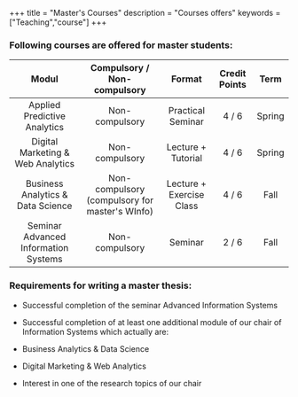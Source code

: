 +++
title = "Master's Courses"
description = "Courses offers"
keywords = ["Teaching","course"]
+++


###  Following courses are offered for master students:
 
| Modul |  Compulsory / Non-compulsory       | Format | Credit Points | Term  |
| :-------------: | :-------------: | :-----: | :-----: | :-----:|
|  Applied Predictive Analytics  |Non-compulsory |Practical Seminar| 4 / 6 | Spring|
| Digital Marketing & Web Analytics |	Non-compulsory|	Lecture + Tutorial|	 4 / 6	|Spring |
| Business Analytics & Data Science  | Non-compulsory (compulsory for master's WInfo) | Lecture + Exercise Class | 4 / 6 | Fall |
| Seminar Advanced Information Systems	|Non-compulsory |	Seminar	| 2 / 6	 | Fall |





### Requirements for writing a master thesis:

- Successful completion of the seminar Advanced Information Systems

- Successful completion of at least one additional module of our chair of Information Systems which actually are:

- Business Analytics & Data Science

- Digital Marketing & Web Analytics

- Interest in one of the research topics of our chair